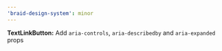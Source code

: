 ```yaml
---
'braid-design-system': minor
---
```


**TextLinkButton:** Add `aria-controls`, `aria-describedby` and `aria-expanded` props
